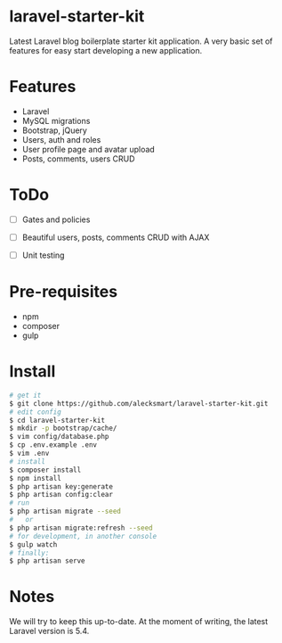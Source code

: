 # laravel-starter-kit

Latest Laravel blog boilerplate starter kit application. A very basic set of features for easy start developing a new application.

# Features

* Laravel
* MySQL migrations
* Bootstrap, jQuery
* Users, auth and roles
* User profile page and avatar upload
* Posts, comments, users CRUD

# ToDo

- [ ] Gates and policies
- [ ] Beautiful users, posts, comments CRUD with AJAX
- [ ] Unit testing


# Pre-requisites

 * npm
 * composer
 * gulp

# Install

```bash
# get it
$ git clone https://github.com/alecksmart/laravel-starter-kit.git
# edit config
$ cd laravel-starter-kit
$ mkdir -p bootstrap/cache/
$ vim config/database.php
$ cp .env.example .env
$ vim .env
# install
$ composer install
$ npm install
$ php artisan key:generate
$ php artisan config:clear
# run
$ php artisan migrate --seed
#   or
$ php artisan migrate:refresh --seed
# for development, in another console
$ gulp watch
# finally:
$ php artisan serve
```

# Notes

We will try to keep this up-to-date. At the moment of writing, the latest Laravel version is 5.4.